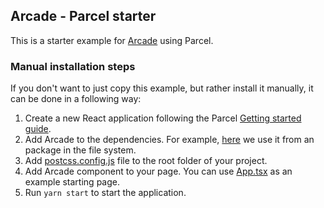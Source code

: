## Arcade - Parcel starter

This is a starter example for [Arcade](https://arcade.design) using Parcel.

### Manual installation steps

If you don't want to just copy this example, but rather install it manually, it can be done in a following way:

1. Create a new React application following the Parcel [Getting started guide](https://parceljs.org/getting-started/webapp/).
2. Add Arcade to the dependencies. For example, [here](https://github.com/arcade-design/community/blob/master/examples/cra-starter/package.json#L6) we use it from an package in the file system.
3. Add [postcss.config.js](./postcss.config.js) file to the root folder of your project.
4. Add Arcade component to your page. You can use [App.tsx](https://github.com/arcade-design/community/blob/master/examples/cra-starter/src/App.tsx) as an example starting page.
5. Run `yarn start` to start the application.
